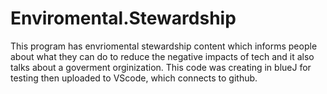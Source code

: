# Enviromental.Stewardship
This program has envriomental stewardship content which informs people about what they can do to reduce the negative impacts of tech and it also talks about a goverment orginization. This code was creating in blueJ for testing then uploaded to VScode, which connects to github.  
